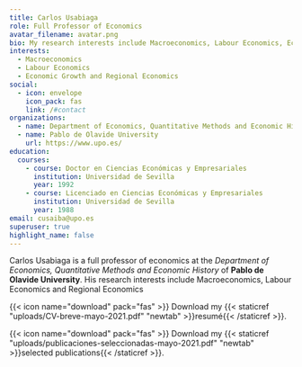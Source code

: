 ```yaml
---
title: Carlos Usabiaga
role: Full Professor of Economics
avatar_filename: avatar.png
bio: My research interests include Macroeconomics, Labour Economics, Economic Growth and Regional Economics.
interests:
  - Macroeconomics
  - Labour Economics
  - Economic Growth and Regional Economics
social:
  - icon: envelope
    icon_pack: fas
    link: /#contact
organizations:
  - name: Department of Economics, Quantitative Methods and Economic History
  - name: Pablo de Olavide University
    url: https://www.upo.es/
education:
  courses:
    - course: Doctor en Ciencias Económicas y Empresariales
      institution: Universidad de Sevilla
      year: 1992
    - course: Licenciado en Ciencias Económicas y Empresariales
      institution: Universidad de Sevilla
      year: 1988
email: cusaiba@upo.es
superuser: true
highlight_name: false
---
```

Carlos Usabiaga is a full professor of economics at the *Department of Economics, Quantitative Methods and Economic History* of **Pablo de Olavide University**. His research interests include Macroeconomics, Labour Economics and Regional Economics

{{< icon name="download" pack="fas" >}} Download my {{< staticref "uploads/CV-breve-mayo-2021.pdf" "newtab" >}}resumé{{< /staticref >}}.

{{< icon name="download" pack="fas" >}} Download my {{< staticref "uploads/publicaciones-seleccionadas-mayo-2021.pdf" "newtab" >}}selected publications{{< /staticref >}}.
